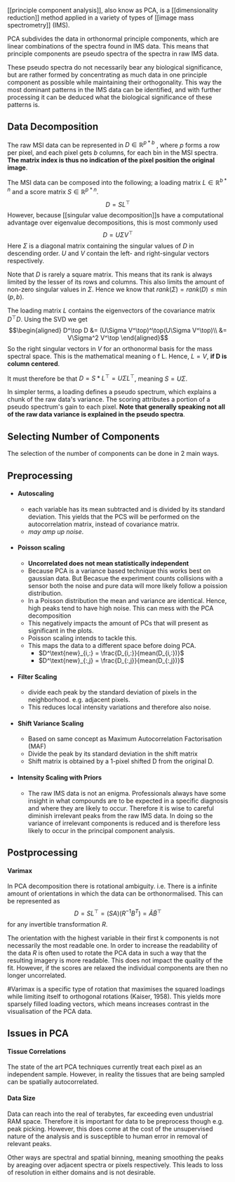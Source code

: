 [[principle component analysis]], also know as PCA, is a [[dimensionality reduction]] method applied in a variety of types of [[image mass spectrometry]] (IMS).

PCA subdivides the data in orthonormal principle components, which are linear combinations of the spectra found in IMS data. This means that principle components are pseudo spectra of the spectra in raw IMS data.

These pseudo spectra do not necessarily bear any biological significance, but are rather formed by concentrating as much data in one principle component as possible while maintaining their orthogonality. This way the most dominant patterns in the IMS data can be identified, and with further processing it can be deduced what the biological significance of these patterns is.

## Data Decomposition
The raw MSI data can be represented in $D \in \mathbb{R}^{p*b}$ , where $p$ forms a row per pixel, and each pixel gets $b$ columns, for each bin in the MSI spectra. **The matrix index is thus no indication of the pixel position the original image**.

The MSI data can be composed into the following; a loading matrix $L \in \mathbb{R}^{b*n}$ and a score matrix $S \in \mathbb{R}^{p*n}$.
$$ D = SL^\top $$
However, because [[singular value decomposition]]s have a computational advantage over eigenvalue decompositions, this is most commonly used
$$D = U\Sigma V^\top$$
Here $\Sigma$ is a diagonal matrix containing the singular values of $D$ in descending order. $U$ and $V$ contain the left- and right-singular vectors respectively.

Note that $D$ is rarely a square matrix. This means that its rank is always limited by the lesser of its rows and columns. This also limits the amount of non-zero singular values in $\Sigma$. Hence we know that $rank(\Sigma)=rank(D)\leq\min(p,b)$.

The loading matrix $L$ contains the eigenvectors of the covariance matrix $D^\top D$. Using the SVD we get 
$$\begin{aligned}
D^\top D &= (U\Sigma V^\top)^\top(U\Sigma V^\top)\\
&= V\Sigma^2 V^\top
\end{aligned}$$
So the right singular vectors in $V$ for an orthonormal basis for the mass spectral space. This is the mathematical meaning o f L. Hence, $L=V$, **if D is column centered**.

It must therefore be that $D = S*L^\top = U\Sigma L^\top$, meaning $S = U\Sigma$.

In simpler terms, a loading defines a pseudo spectrum, which explains a chunk of the raw data's variance. The scoring attributes a portion of a pseudo spectrum's gain to each pixel. **Note that generally speaking not all of the raw data variance is explained in the pseudo spectra**.

## Selecting Number of Components
The selection of the number of components can be done in 2 main ways.
## Preprocessing
- #### Autoscaling
	- each variable has its mean subtracted and is divided by its standard deviation. This yields that the PCS will be performed on the autocorrelation matrix, instead of covariance matrix. 
	- _may amp up noise_.
- #### Poisson scaling
	- **Uncorrelated does not mean statistically independent**
	- Because PCA is a variance based technique this works best on gaussian data. But Becasue the experiment counts collisions with a sensor both the noise and pure data will more likely follow a poission distribution.
	- In a Poisson distribution the mean and variance are identical. Hence, high peaks tend to have high noise. This can mess with the PCA decomposition
	- This negatively impacts the amount of PCs that will present as significant in the plots.
	- Poisson scaling intends to tackle this.
	- This maps the data to a different space before doing PCA.
		- $D^\text{new}_{i,:} = \frac{D_{i,:}}{mean(D_{i,:})}$
		- $D^\text{new}_{:,j} = \frac{D_{:,j}}{mean(D_{:,j})}$
- #### Filter Scaling
	- divide each peak by the standard deviation of pixels in the neighborhood. e.g. adjacent pixels.
	- This reduces local intensity variations and therefore also noise.
- #### Shift Variance Scaling
	- Based on same concept as Maximum Autocorrelation Factorisation (MAF)
	- Divide the peak by its standard deviation in the shift matrix
	- Shift matrix is obtained by a 1-pixel shifted D from the original D.
- #### Intensity Scaling with Priors
	- The raw IMS data is not an enigma. Professionals always have some insight in what compounds are to be expected in a specific diagnosis and where they are likely to occur. Therefore it is wise to careful diminish irrelevant peaks from the raw IMS data. In doing so the variance of irrelevant components is reduced and is therefore less likely to occur in the principal component analysis.

## Postprocessing
#### Varimax
In PCA decomposition there is rotational ambiguity. i.e. There is a infinite amount of orientations in which the data can be orthonormalised. This can be represented as
$$D = SL^\top = (SA)(R^{-1}B^T) = \tilde{A}\tilde{B}^\top$$
for any invertible transformation $R$.

The orientation with the highest variable in their first k components is not necessarily the most readable one. In order to increase the readability of the data $R$ is often used to rotate the PCA data in such a way that the resulting imagery is more readable. This does not impact the quality of the fit. However, if the scores are relaxed the individual components are then no longer uncorrelated.

#Varimax is a specific type of rotation that maximises the squared loadings while limiting itself to orthogonal rotations (Kaiser, 1958). This yields more sparsely filled loading vectors, which means increases contrast in the visualisation of the PCA data.

## Issues in PCA
#### Tissue Correlations
The state of the art PCA techniques currently treat each pixel as an independent sample. However, in reality the tissues that are being sampled can be spatially autocorrelated.

#### Data Size
Data can reach into the real of terabytes, far exceeding even undustrial RAM space. Therefore it is important for data to be preprocess though e.g. peak picking. However, this does come at the cost of the unsupervised nature of the analysis and is susceptible to human error in removal of relevant peaks.

Other ways are spectral and spatial binning, meaning smoothing the peaks by areaging over adjacent spectra or pixels respectively. This leads to loss of resolution in either domains and is not desirable.

